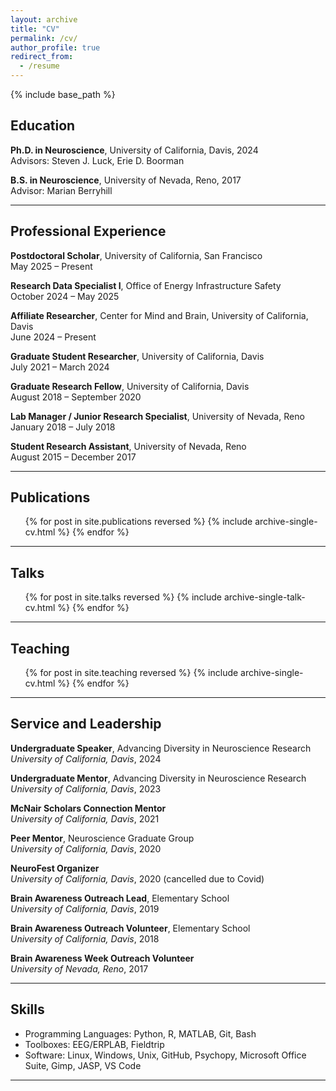```yaml
---
layout: archive
title: "CV"
permalink: /cv/
author_profile: true
redirect_from:
  - /resume
---
```


{% include base_path %}

## Education

**Ph.D. in Neuroscience**, University of California, Davis, 2024  
Advisors: Steven J. Luck, Erie D. Boorman

**B.S. in Neuroscience**, University of Nevada, Reno, 2017  
Advisor: Marian Berryhill

---

## Professional Experience

**Postdoctoral Scholar**, University of California, San Francisco  
May 2025 – Present

**Research Data Specialist I**, Office of Energy Infrastructure Safety  
October 2024 – May 2025

**Affiliate Researcher**, Center for Mind and Brain, University of California, Davis  
June 2024 – Present

**Graduate Student Researcher**, University of California, Davis  
July 2021 – March 2024

**Graduate Research Fellow**, University of California, Davis  
August 2018 – September 2020

**Lab Manager / Junior Research Specialist**, University of Nevada, Reno  
January 2018 – July 2018

**Student Research Assistant**, University of Nevada, Reno  
August 2015 – December 2017

---

## Publications

<ul>
  {% for post in site.publications reversed %}
    {% include archive-single-cv.html %}
  {% endfor %}
</ul>

---

## Talks

<ul>
  {% for post in site.talks reversed %}
    {% include archive-single-talk-cv.html %}
  {% endfor %}
</ul>

---

## Teaching

  <ul>{% for post in site.teaching reversed %}
    {% include archive-single-cv.html %}
  {% endfor %}</ul>

---

## Service and Leadership

**Undergraduate Speaker**, Advancing Diversity in Neuroscience Research  
*University of California, Davis*, 2024

**Undergraduate Mentor**, Advancing Diversity in Neuroscience Research  
*University of California, Davis*, 2023

**McNair Scholars Connection Mentor**  
*University of California, Davis*, 2021

**Peer Mentor**, Neuroscience Graduate Group  
*University of California, Davis*, 2020

**NeuroFest Organizer**  
*University of California, Davis*, 2020 (cancelled due to Covid)

**Brain Awareness Outreach Lead**, Elementary School  
*University of California, Davis*, 2019

**Brain Awareness Outreach Volunteer**, Elementary School  
*University of California, Davis*, 2018

**Brain Awareness Week Outreach Volunteer**  
*University of Nevada, Reno*, 2017

---

## Skills

- Programming Languages: Python, R, MATLAB, Git, Bash  
- Toolboxes: EEG/ERPLAB, Fieldtrip  
- Software: Linux, Windows, Unix, GitHub, Psychopy, Microsoft Office Suite, Gimp, JASP, VS Code

---